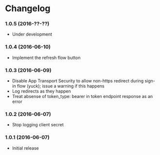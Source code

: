 Changelog
=========

### 1.0.5 (2016-??-??)

- Under development

### 1.0.4 (2016-06-10)

- Implement the refresh flow button

### 1.0.3 (2016-06-09)

- Disable App Transport Security to allow non-https redirect during sign-in flow (yuck); issue a warning if this happens
- Log redirects as they happen
- Treat absense of token_type: bearer in token endpoint response as an error

### 1.0.2 (2016-06-07)

- Stop logging client secret

### 1.0.1 (2016-06-07)

- Initial release
